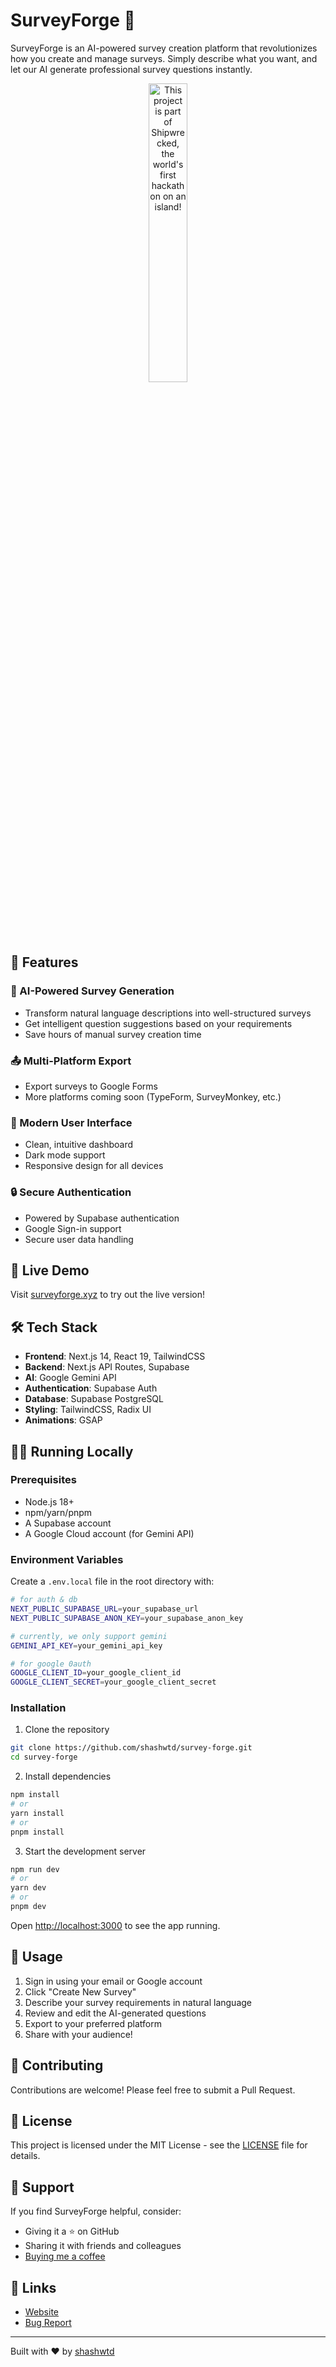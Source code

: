 # SurveyForge 🚀

SurveyForge is an AI-powered survey creation platform that revolutionizes how you create and manage surveys. Simply describe what you want, and let our AI generate professional survey questions instantly.

<div align="center">
  <a href="https://shipwrecked.hackclub.com/?t=ghrm" target="_blank">
    <img src="https://hc-cdn.hel1.your-objectstorage.com/s/v3/739361f1d440b17fc9e2f74e49fc185d86cbec14_badge.png" 
         alt="This project is part of Shipwrecked, the world's first hackathon on an island!" 
         style="width: 35%;">
  </a>
</div>



## 🌟 Features

### 🤖 AI-Powered Survey Generation
- Transform natural language descriptions into well-structured surveys
- Get intelligent question suggestions based on your requirements
- Save hours of manual survey creation time

### 📤 Multi-Platform Export
- Export surveys to Google Forms
- More platforms coming soon (TypeForm, SurveyMonkey, etc.)

### 🎨 Modern User Interface
- Clean, intuitive dashboard
- Dark mode support
- Responsive design for all devices

### 🔒 Secure Authentication
- Powered by Supabase authentication
- Google Sign-in support
- Secure user data handling

## 🚀 Live Demo

Visit [surveyforge.xyz](https://surveyforge.xyz) to try out the live version!

## 🛠️ Tech Stack

- **Frontend**: Next.js 14, React 19, TailwindCSS
- **Backend**: Next.js API Routes, Supabase
- **AI**: Google Gemini API
- **Authentication**: Supabase Auth
- **Database**: Supabase PostgreSQL
- **Styling**: TailwindCSS, Radix UI
- **Animations**: GSAP

## 🏃‍♂️ Running Locally

### Prerequisites

- Node.js 18+ 
- npm/yarn/pnpm
- A Supabase account
- A Google Cloud account (for Gemini API)

### Environment Variables

Create a `.env.local` file in the root directory with:

```bash
# for auth & db
NEXT_PUBLIC_SUPABASE_URL=your_supabase_url
NEXT_PUBLIC_SUPABASE_ANON_KEY=your_supabase_anon_key

# currently, we only support gemini
GEMINI_API_KEY=your_gemini_api_key

# for google 0auth
GOOGLE_CLIENT_ID=your_google_client_id
GOOGLE_CLIENT_SECRET=your_google_client_secret
```

### Installation

1. Clone the repository
```bash
git clone https://github.com/shashwtd/survey-forge.git
cd survey-forge
```

2. Install dependencies
```bash
npm install
# or
yarn install
# or
pnpm install
```

3. Start the development server
```bash
npm run dev
# or
yarn dev
# or
pnpm dev
```

Open [http://localhost:3000](http://localhost:3000) to see the app running.

## 📝 Usage

1. Sign in using your email or Google account
2. Click "Create New Survey"
3. Describe your survey requirements in natural language
4. Review and edit the AI-generated questions
5. Export to your preferred platform
6. Share with your audience!

## 🤝 Contributing

Contributions are welcome! Please feel free to submit a Pull Request.

## 📜 License

This project is licensed under the MIT License - see the [LICENSE](LICENSE) file for details.

## 💖 Support

If you find SurveyForge helpful, consider:
- Giving it a ⭐️ on GitHub
- Sharing it with friends and colleagues
- [Buying me a coffee](coff.ee/heiwa)

## 🔗 Links

- [Website](https://surveyforge.xyz)
- [Bug Report](https://github.com/shashwtd/survey-forge/issues)

---

Built with ❤️ by [shashwtd](https://github.com/shashwtd)
